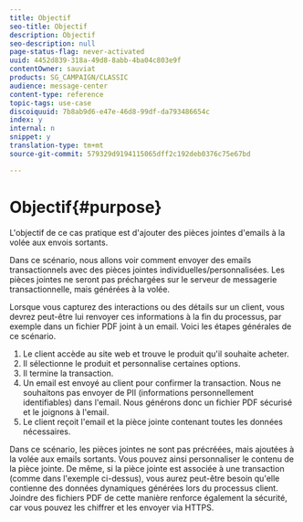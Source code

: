 ```yaml
---
title: Objectif
seo-title: Objectif
description: Objectif
seo-description: null
page-status-flag: never-activated
uuid: 4452d839-318a-49d8-8abb-4ba04c803e9f
contentOwner: sauviat
products: SG_CAMPAIGN/CLASSIC
audience: message-center
content-type: reference
topic-tags: use-case
discoiquuid: 7b8ab9d6-e47e-46d8-99df-da793486654c
index: y
internal: n
snippet: y
translation-type: tm+mt
source-git-commit: 579329d9194115065dff2c192deb0376c75e67bd

---
```



# Objectif{#purpose}

L&#39;objectif de ce cas pratique est d&#39;ajouter des pièces jointes d&#39;emails à la volée aux envois sortants.

Dans ce scénario, nous allons voir comment envoyer des emails transactionnels avec des pièces jointes individuelles/personnalisées. Les pièces jointes ne seront pas préchargées sur le serveur de messagerie transactionnelle, mais générées à la volée.

Lorsque vous capturez des interactions ou des détails sur un client, vous devrez peut-être lui renvoyer ces informations à la fin du processus, par exemple dans un fichier PDF joint à un email. Voici les étapes générales de ce scénario.

1. Le client accède au site web et trouve le produit qu&#39;il souhaite acheter.
1. Il sélectionne le produit et personnalise certaines options.
1. Il termine la transaction.
1. Un email est envoyé au client pour confirmer la transaction. Nous ne souhaitons pas envoyer de PII (informations personnellement identifiables) dans l&#39;email. Nous générons donc un fichier PDF sécurisé et le joignons à l&#39;email.
1. Le client reçoit l&#39;email et la pièce jointe contenant toutes les données nécessaires.

Dans ce scénario, les pièces jointes ne sont pas précréées, mais ajoutées à la volée aux emails sortants. Vous pouvez ainsi personnaliser le contenu de la pièce jointe. De même, si la pièce jointe est associée à une transaction (comme dans l&#39;exemple ci-dessus), vous aurez peut-être besoin qu&#39;elle contienne des données dynamiques générées lors du processus client. Joindre des fichiers PDF de cette manière renforce également la sécurité, car vous pouvez les chiffrer et les envoyer via HTTPS.

